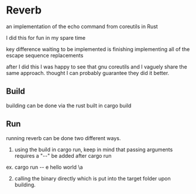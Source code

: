 # Reverb

an implementation of the echo command from coreutils in Rust 

I did this for fun in my spare time

key difference waiting to be implemented is finishing implementing all of the escape sequence replacements

after I did this I was happy to see that gnu coreutils and I vaguely share the same approach. thought I can probably guarantee they did it better.


## Build

building can be done via the rust built in cargo build

## Run

running reverb can be done two different ways.

1) using the build in cargo run, keep in mind that passing arguments requires a "--" be added after cargo run

ex. cargo run -- e hello world \a

2) calling the binary directly which is put into the target folder upon building.